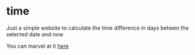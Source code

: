 # time

Just a simple website to calculate the time difference in days betwen the selected date and now

You can marvel at it [here](https://tools.thekingdave.com/time/)
